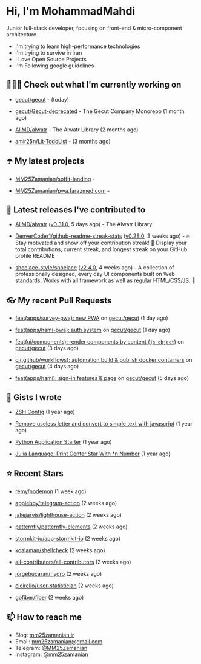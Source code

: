 # Hi, I'm MohammadMahdi

Junior full-stack developer, focusing on front-end & micro-component architecture

- I'm trying to learn high-performance technologies
- I'm trying to survive in Iran
- I Love Open Source Projects
- I'm Following google guidelines

## 👨🏻‍💻 Check out what I'm currently working on



- [gecut/gecut](https://github.com/gecut/gecut) -  (today)

- [gecut/Gecut-deprecated](https://github.com/gecut/Gecut-deprecated) - The Gecut Company Monorepo (1 month ago)

- [AliMD/alwatr](https://github.com/AliMD/alwatr) - The Alwatr Library (2 months ago)

- [amir25n/Lit-TodoList](https://github.com/amir25n/Lit-TodoList) -  (3 months ago)

## ☂️ My latest projects



- [MM25Zamanian/soffit-landing](https://github.com/MM25Zamanian/soffit-landing) - 

- [MM25Zamanian/pwa.farazmed.com](https://github.com/MM25Zamanian/pwa.farazmed.com) - 

## 🎉 Latest releases I've contributed to



- [AliMD/alwatr](https://github.com/AliMD/alwatr) ([v0.31.0](https://github.com/AliMD/alwatr/releases/tag/v0.31.0), 5 days ago) - The Alwatr Library

- [DenverCoder1/github-readme-streak-stats](https://github.com/DenverCoder1/github-readme-streak-stats) ([v0.28.0](https://github.com/DenverCoder1/github-readme-streak-stats/releases/tag/v0.28.0), 3 weeks ago) - 🔥 Stay motivated and show off your contribution streak! 🌟 Display your total contributions, current streak, and longest streak on your GitHub profile README

- [shoelace-style/shoelace](https://github.com/shoelace-style/shoelace) ([v2.4.0](https://github.com/shoelace-style/shoelace/releases/tag/v2.4.0), 4 weeks ago) - A collection of professionally designed, every day UI components built on Web standards. Works with all framework as well as regular HTML/CSS/JS. 🥾

## 👓 My recent Pull Requests



- [feat(apps/survey-pwa): new PWA](https://github.com/gecut/gecut/pull/84) on [gecut/gecut](https://github.com/gecut/gecut) (1 day ago)

- [feat(apps/hami-pwa): auth system](https://github.com/gecut/gecut/pull/83) on [gecut/gecut](https://github.com/gecut/gecut) (1 day ago)

- [feat(ui/components): render components by content (`js object`)](https://github.com/gecut/gecut/pull/82) on [gecut/gecut](https://github.com/gecut/gecut) (3 days ago)

- [ci(.github/workflows): automation build &amp; publish docker containers](https://github.com/gecut/gecut/pull/76) on [gecut/gecut](https://github.com/gecut/gecut) (4 days ago)

- [feat(apps/hami): sign-in features &amp; page](https://github.com/gecut/gecut/pull/70) on [gecut/gecut](https://github.com/gecut/gecut) (5 days ago)

## 📓 Gists I wrote



- [ZSH Config](https://gist.github.com/fc1960135cf54fd5fae966c637455ffe) (1 year ago)

- [Remove useless letter and convert to simple text with javascript](https://gist.github.com/2249ec3b4dfe1de7693d6412beeba5a0) (1 year ago)

- [Python Application Starter](https://gist.github.com/0d120f8dde7a95ad33bc1fa160975df6) (1 year ago)

- [Julia Language: Print Center Star With *n Number](https://gist.github.com/b04a84f77b7946162c81409eeae904ad) (1 year ago)

## ⭐ Recent Stars



- [remy/nodemon](https://github.com/remy/nodemon) (1 week ago)

- [appleboy/telegram-action](https://github.com/appleboy/telegram-action) (2 weeks ago)

- [jakejarvis/lighthouse-action](https://github.com/jakejarvis/lighthouse-action) (2 weeks ago)

- [patternfly/patternfly-elements](https://github.com/patternfly/patternfly-elements) (2 weeks ago)

- [stormkit-io/app-stormkit-io](https://github.com/stormkit-io/app-stormkit-io) (2 weeks ago)

- [koalaman/shellcheck](https://github.com/koalaman/shellcheck) (2 weeks ago)

- [all-contributors/all-contributors](https://github.com/all-contributors/all-contributors) (2 weeks ago)

- [jorgebucaran/hydro](https://github.com/jorgebucaran/hydro) (2 weeks ago)

- [cicirello/user-statistician](https://github.com/cicirello/user-statistician) (2 weeks ago)

- [gofiber/fiber](https://github.com/gofiber/fiber) (2 weeks ago)

## 📫 How to reach me

- Blog: [mm25zamanian.ir](https://mm25zamanian.ir)
- Email: [mm25zamanian@gmail.com](mailto://mm25zamanian@gmail.com)
- Telegram: [@MM25Zamanian](https://t.me/MM25Zamanian)
- Instagram: [@mm25zamanian](https://instagram.com/mm25zamanian)
